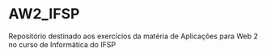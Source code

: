# AW2_IFSP
Repositório destinado aos exercícios da matéria de Aplicações para Web 2 no curso de Informática do IFSP
